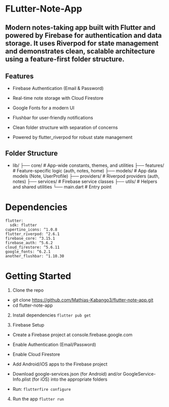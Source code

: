 # FLutter-Note-App

## Modern notes-taking app built with Flutter and powered by Firebase for authentication and data storage. It uses Riverpod for state management and demonstrates clean, scalable architecture using a feature-first folder structure.

## Features
- Firebase Authentication (Email & Password)

- Real-time note storage with Cloud Firestore

- Google Fonts for a modern UI

- Flushbar for user-friendly notifications

- Clean folder structure with separation of concerns

- Powered by flutter_riverpod for robust state management

## Folder Structure
- lib/
  ├── core/               # App-wide constants, themes, and utilities
  ├── features/           # Feature-specific logic (auth, notes, home)
  ├── models/             # App data models (Note, UserProfile)
  ├── providers/          # Riverpod providers (auth, notes)
  ├── services/           # Firebase service classes
  ├── utils/              # Helpers and shared utilities
  └── main.dart           # Entry point

# Dependencies
```
flutter:
  sdk: flutter
cupertino_icons: ^1.0.8
flutter_riverpod: ^2.6.1
firebase_core: ^3.15.1
firebase_auth: ^5.6.2
cloud_firestore: ^5.6.11
google_fonts: ^6.2.1
another_flushbar: ^1.10.30
```

# Getting Started
1. Clone the repo
- git clone https://github.com/Mathias-Kabango3/flutter-note-app.git
- cd flutter-note-app

2. Install dependencies
`flutter pub get`

4. Firebase Setup
 - Create a Firebase project at console.firebase.google.com

 - Enable Authentication (Email/Password)

 - Enable Cloud Firestore

 - Add Android/iOS apps to the Firebase project

 - Download google-services.json (for Android) and/or GoogleService-Info.plist (for iOS) into the appropriate folders

 - Run: `flutterfire configure`
   
4. Run the app
  `flutter run`



